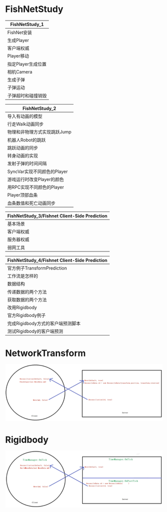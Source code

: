 # FishNetStudy

| FishNetStudy_1     |
| ------------------ |
| FishNet安装        |
| 生成Player         |
| 客户端权威         |
| Player移动         |
| 指定Player生成位置 |
| 相机Camera         |
| 生成子弹           |
| 子弹运动           |
| 子弹超时和碰撞销毁 |

| FishNetStudy_2               |
| ---------------------------- |
| 导入有动画的模型             |
| 行走Walk动画同步             |
| 物理和非物理方式实现跳跃Jump |
| 机器人Robot的跳跃            |
| 跳跃动画的同步               |
| 转身动画的实现               |
| 发射子弹的时间间隔           |
| SyncVar实现不同颜色的Player  |
| 游戏运行时改变Player的颜色   |
| 用RPC实现不同颜色的Player    |
| Player顶部血条               |
| 血条数值和死亡动画同步       |

| FishNetStudy_3/Fishnet Client-Side Prediction |
| --------------------------------------------- |
| 基本场景                                      |
| 客户端权威                                    |
| 服务器权威                                    |
| 弱网工具                                      |

| FishNetStudy_4/Fishnet Client-Side Prediction |
| --------------------------------------------- |
| 官方例子TransformPrediction                   |
| 工作流是怎样的                                |
| 数据结构                                      |
| 传递数据的两个方法                            |
| 获取数据的两个方法                            |
| 改用Rigidbody                                 |
| 官方Rigidbody例子                             |
| 完成Rigidbody方式的客户端预测脚本             |
| 测试Rigidbody的客户端预测                     |

# NetworkTransform

![](1.png)

# Rigidbody

![](2.png)

